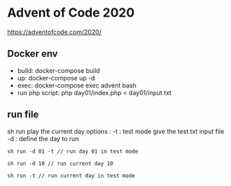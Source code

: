 # Advent of Code 2020

 https://adventofcode.com/2020/
 
## Docker env
 * build: docker-compose build
 * up: docker-compose up -d
 * exec: docker-compose exec advent bash
 * run php script: php day01/index.php < day01/input.txt
 
 ## run file 
 sh run play the current day
 options : 
  -t : test mode give the test.txt input file
  -d : define the day to run 
```
sh run -d 01 -t // run day 01 in test mode
```
```
sh run -d 10 // run current day 10 
```
```
sh run -t // run current day in test mode
```